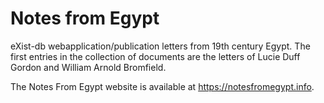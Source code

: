 # Notes from Egypt
eXist-db webapplication/publication letters from 19th century Egypt. The first entries in the collection of documents are the letters of Lucie Duff Gordon and William Arnold Bromfield.

The Notes From Egypt website is available at https://notesfromegypt.info.



